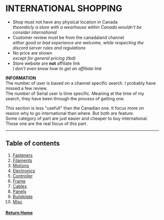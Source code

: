 # **INTERNATIONAL SHOPPING**

- Shop must not have any physical location in Canada  
  *theoraticly a store with a wearhouse within Canada wouldn't be consider international*
- Customer review must be from the canadaland channel  
  *either good or bad experience are welcome, while respecting the discord server rules and regulations*
- No price are shown  
  *except for general pricing (tbd)*
- Store website are __not__ affiliate link  
  *I don't even know how to get an affiliate link*

**INFORMATION**  
The number of user is based on a channel specific search. I probably have missed a few review.  
The number of Serial user is time specific. Meaning at the time of my search, they have been through the process of getting one.  

This section is less "usefull" than the Canadian one. It focus more on reason why to go international than where. But both are feature.  
Some category of part are just easier and cheaper to buy international. Those one are the real focus of this part.  

---
## **Table of contents**
1. [Fasteners](001FastenersINT.md)  
2. [Filaments](002FilamentsINT.md)  
3. [Motions](003MotionsINT.md)  
4. [Electronics](004ElectronicsINT.md)
5. [Controller](005ControllerINT.md)  
6. [Frame](006FrameINT.md)  
7. [Cables](007CablesINT.md)  
8. [Panels](008PanelsINT.md)  
9. [Buildplate](009BuildplateINT.md)  
10. [Misc](010MiscINT.md)

#### [Return Home](../README.md)
